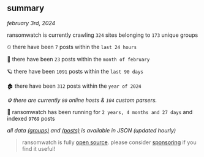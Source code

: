 
## summary
_february 3rd, 2024_

ransomwatch is currently crawling `324` sites belonging to `173` unique groups

⏲ there have been `7` posts within the `last 24 hours`

🦈 there have been `23` posts within the `month of february`

🪐 there have been `1091` posts within the `last 90 days`

🏚 there have been `312` posts within the `year of 2024`

_⚙️ there are currently `80` online hosts & `104` custom parsers._

🦕 ransomwatch has been running for `2 years, 4 months and 27 days` and indexed `9769` posts

_all data  [(groups)](http://ransomwhat.telemetry.ltd/groups) and [(posts)](http://ransomwhat.telemetry.ltd/posts) is available in JSON (updated hourly)_

> ransomwatch is fully [open source](https://github.com/joshhighet/ransomwatch#ransomwatch--). please consider [sponsoring](https://github.com/sponsors/joshhighet) if you find it useful!
